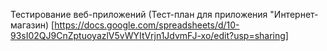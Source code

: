 Тестирование веб-приложений
(Тест-план для приложения "Интернет-магазин)
[https://docs.google.com/spreadsheets/d/10-93sI02QJ9CnZptuoyazlV5vWYItVrjn1JdvmFJ-xo/edit?usp=sharing]


